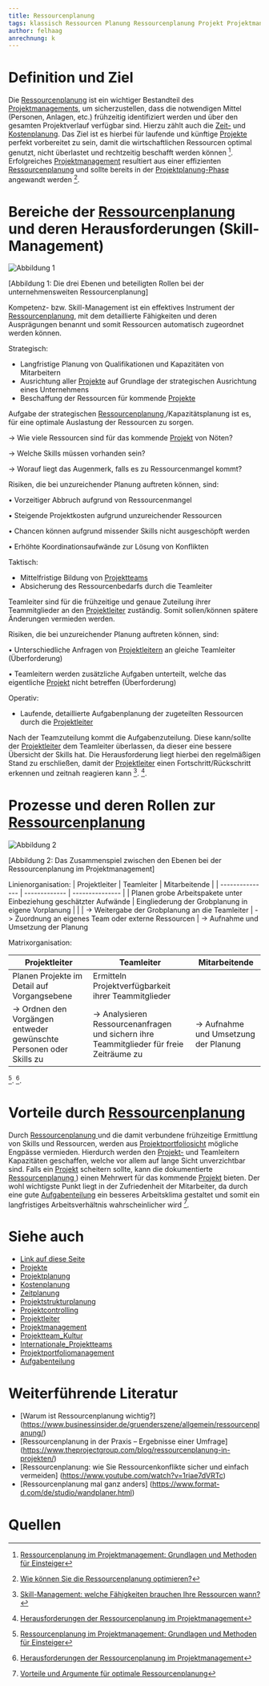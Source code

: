 ```yaml
---
title: Ressourcenplanung
tags: klassisch Ressourcen Planung Ressourcenplanung Projekt Projektmanagement 
author: felhaag
anrechnung: k
---
```



# Definition und Ziel

Die [Ressourcenplanung](Ressourcenplanung.md) ist ein wichtiger Bestandteil des [Projektmanagements](Projektmanagement.md), um sicherzustellen, dass die notwendigen Mittel (Personen, Anlagen, etc.) frühzeitig identifiziert werden und über den gesamten Projektverlauf verfügbar sind. Hierzu zählt auch die [Zeit-](Zeitplanung.md) und [Kostenplanung](Kostenplanung.md).
Das Ziel ist es hierbei für laufende und künftige [Projekte](Projekt.md) perfekt vorbereitet zu sein, damit die wirtschaftlichen Ressourcen optimal genutzt, nicht überlastet und rechtzeitig beschafft werden können [^1]. 
Erfolgreiches [Projektmanagement](Projektmanagement.md) resultiert aus einer effizienten [Ressourcenplanung](Ressourcenplanung.md) und sollte bereits in der [Projektplanung-Phase](Projektstrukturplan.md) angewandt werden [^5].

# Bereiche der [Ressourcenplanung](Ressourcenplanung.md) und deren Herausforderungen (Skill-Management)

![Abbildung 1](kb/Ressourcenplanung/Abbildung1.png)

[Abbildung 1: Die drei Ebenen und beteiligten Rollen bei der unternehmensweiten Ressourcenplanung]

Kompetenz- bzw. Skill-Management ist ein effektives Instrument der [Ressourcenplanung](Ressourcenplanung.md), mit dem detaillierte Fähigkeiten und deren Ausprägungen benannt und somit Ressourcen automatisch zugeordnet werden können. 

Strategisch: 

- Langfristige Planung von Qualifikationen und Kapazitäten von Mitarbeitern
- Ausrichtung aller [Projekte](Projekt.md) auf Grundlage der strategischen Ausrichtung eines 
  Unternehmens
-	Beschaffung der Ressourcen für kommende [Projekte](Projekt.md)

Aufgabe der strategischen [Ressourcenplanung ](Ressourcenplanung.md)/Kapazitätsplanung ist es, für eine optimale Auslastung der Ressourcen zu sorgen. 

-> Wie viele Ressourcen sind für das kommende [Projekt](Projekt.md) von Nöten? 

-> Welche Skills müssen vorhanden sein?

-> Worauf liegt das Augenmerk, falls es zu Ressourcenmangel kommt?

Risiken, die bei unzureichender Planung auftreten können, sind:

•	Vorzeitiger Abbruch aufgrund von Ressourcenmangel 

•	Steigende Projektkosten aufgrund unzureichender Ressourcen

•	Chancen können aufgrund missender Skills nicht ausgeschöpft werden

•	Erhöhte Koordinationsaufwände zur Lösung von Konflikten

Taktisch:

-	Mittelfristige Bildung von [Projektteams](Internationale_Projektteams.md)
-	Absicherung des Ressourcenbedarfs durch die Teamleiter

Teamleiter sind für die frühzeitige und genaue Zuteilung ihrer Teammitglieder an den [Projektleiter](Projektleiter.md) zuständig. Somit sollen/können spätere Änderungen vermieden werden. 

Risiken, die bei unzureichender Planung auftreten können, sind:

•	Unterschiedliche Anfragen von [Projektleitern](Projektleiter.md) an gleiche Teamleiter (Überforderung)

•	Teamleitern werden zusätzliche Aufgaben unterteilt, welche das eigentliche [Projekt](Projekt.md) nicht betreffen (Überforderung)

Operativ: 

-	Laufende, detaillierte Aufgabenplanung der zugeteilten Ressourcen durch die [Projektleiter](Projektleiter.md)

Nach der Teamzuteilung kommt die Aufgabenzuteilung. Diese kann/sollte der [Projektleiter](Projektleiter.md) dem Teamleiter überlassen, da dieser eine bessere Übersicht der Skills hat.  Die Herausforderung liegt hierbei den regelmäßigen Stand zu erschließen, damit der [Projektleiter](Projektleiter.md) einen Fortschritt/Rückschritt erkennen und zeitnah reagieren kann [^2]. [^3]. 

# Prozesse und deren Rollen zur [Ressourcenplanung](Ressourcenplanung.md)

![Abbildung 2](kb/Ressourcenplanung/Abbildung2.png)

[Abbildung 2: Das Zusammenspiel zwischen den Ebenen bei der Ressourcenplanung im Projektmanagement] 

Linienorganisation: 
|  Projektleiter  |  Teamleiter   |  Mitarbeitende  |
| --------------- | ------------- | --------------- |
| Planen grobe Arbeitspakete unter Einbeziehung geschätzter Aufwände    | Eingliederung der Grobplanung in eigene Vorplanung  |               |
| -> Weitergabe der Grobplanung an die Teamleiter    | -> Zuordnung an eigenes Team oder externe Ressourcen  | -> Aufnahme und Umsetzung der Planung

Matrixorganisation:

|  Projektleiter  |  Teamleiter   |  Mitarbeitende  |
| --------------- | ------------- | --------------- |
| Planen Projekte im Detail auf Vorgangsebene   | Ermitteln Projektverfügbarkeit ihrer Teammitglieder  |             |
| -> Ordnen den Vorgängen entweder gewünschte Personen oder Skills zu   | -> Analysieren Ressourcenanfragen und sichern ihre Teammitglieder für freie Zeiträume zu | -> Aufnahme und Umsetzung der Planung                

[^1]. [^3].

# Vorteile durch [Ressourcenplanung](Ressourcenplanung.md)

Durch [Ressourcenplanung ](Ressourcenplanung.md) und die damit verbundene frühzeitige Ermittlung von Skills und Ressourcen, werden aus [Projektportfoliosicht](Projektportfoliomanagement.md) mögliche Engpässe vermieden. Hierdurch werden den [Projekt-](Projektleiter.md) und Teamleitern Kapazitäten geschaffen, welche vor allem auf lange Sicht unverzichtbar sind. Falls ein [Projekt](Projekt.md) scheitern sollte, kann die dokumentierte [Ressourcenplanung ](Ressourcenplanung.md)) einen Mehrwert für das kommende [Projekt](Projekt.md) bieten. Der wohl wichtigste Punkt liegt in der Zufriedenheit der Mitarbeiter, da durch eine gute [Aufgabenteilung](Aufgabenteilung.md) ein besseres Arbeitsklima gestaltet und somit ein langfristiges Arbeitsverhältnis wahrscheinlicher wird [^4].

# Siehe auch

* [Link auf diese Seite](Ressourcenplanung.md)
* [Projekte](Projekt.md)
* [Projektplanung](Projektplanung.md)
* [Kostenplanung](Kostenplanung.md)
* [Zeitplanung](Zeitplanung.md)
* [Projektstrukturplanung](Projektstrukturplan.md)
* [Projektcontrolling](Projektcontrolling.md)
* [Projektleiter](Projektleiter.md)
* [Projektmanagement](Projektmanagement.md)
* [Projektteam_Kultur](Projektteam_Kultur.md)
* [Internationale_Projektteams](Internationale_Projektteams.md)
* [Projektportfoliomanagement](Projektportfoliomanagement.md)
* [Aufgabenteilung](Aufgabenteilung.md)

# Weiterführende Literatur

* [Warum ist Ressourcenplanung wichtig?] (https://www.businessinsider.de/gruenderszene/allgemein/ressourcenplanung/)
* [Ressourcenplanung in der Praxis – Ergebnisse einer Umfrage] (https://www.theprojectgroup.com/blog/ressourcenplanung-in-projekten/)
* [Ressourcenplanung: wie Sie Ressourcenkonflikte sicher und einfach vermeiden] (https://www.youtube.com/watch?v=1riae7dVRTc)
* [Ressourcenplanung mal ganz anders] (https://www.format-d.com/de/studio/wandplaner.html)

# Quellen

[^1]: [Ressourcenplanung im Projektmanagement: Grundlagen und Methoden für Einsteiger](https://www.theprojectgroup.com/blog/ressourcenplanung-im-projektmanagement/#Kapitel4)

[^2]: [Skill-Management: welche Fähigkeiten brauchen Ihre Ressourcen wann?](https://www.theprojectgroup.com/blog/skill-management/)

[^3]: [Herausforderungen der Ressourcenplanung im Projektmanagement](hhttps://www.theprojectgroup.com/blog/herausforderungen-der-ressourcenplanung/)

[^4]: [Vorteile und Argumente für optimale Ressourcenplanung](https://www.projektassistenz-blog.de/vorteile-und-argumente-fuer-optimale-ressourcenplanung/?cn-reloaded=1)

[^5]: [Wie können Sie die Ressourcenplanung optimieren?](https://www.appvizer.de/magazin/organisation-planung/projektmanagement/ressourcenplanung)

[^6]: [Ressourcenmanagement](https://de.wikipedia.org/wiki/Ressourcenmanagement)

[^7]: [Prozesse zur Ressourcenplanung](https://www.theprojectgroup.com/blog/prozesse-zur-ressourcenplanung/)
